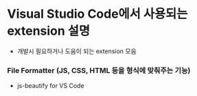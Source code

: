 # Visual Studio Code에서 사용되는 extension 설명
- 개발시 필요하거나 도움이 되는 extension 모음

### File Formatter (JS, CSS, HTML 등을 형식에 맞춰주는 기능)
- js-beautify for VS Code